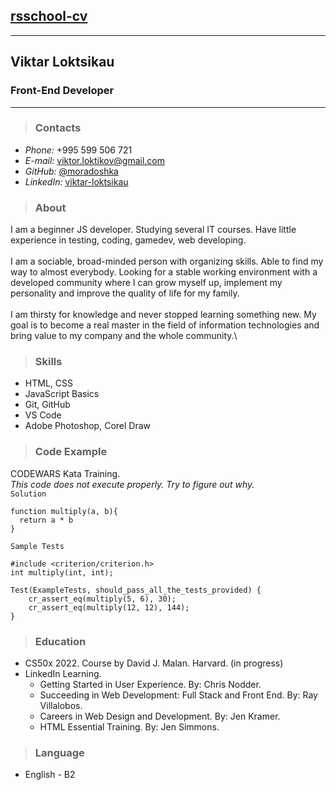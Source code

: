 ## [rsschool-cv](https://github.com/moradoshka/rsschool-cv)
---

##  Viktar Loktsikau

### Front-End Developer
---

>### Contacts
* *Phone:* +995 599 506 721
* *E-mail:* <viktor.loktikov@gmail.com>
* *GitHub:* [@moradoshka](https://github.com/moradoshka/)
* *LinkedIn:* [viktar-loktsikau](https://www.linkedin.com/in/viktar-loktsikau/)

>### About
I am a beginner JS developer. Studying several IT courses. Have little experience in testing, coding, gamedev, web developing.\
\
I am a sociable, broad-minded person with organizing skills. Able to find my way to almost everybody. Looking for a stable working environment with a developed community where I can grow myself up, implement my personality and improve the quality of life for my family.\
\
I am thirsty for knowledge and never stopped learning something new. My goal is to become a real master in the field of information technologies and bring value to my company and the whole community.\

>### Skills
* HTML, CSS
* JavaScript Basics
* Git, GitHub
* VS Code
* Adobe Photoshop, Corel Draw

>### Code Example
CODEWARS Kata Training.\
*This code does not execute properly. Try to figure out why.*\
`Solution`
```
function multiply(a, b){
  return a * b
}
```
`Sample Tests`
```
#include <criterion/criterion.h>
int multiply(int, int);

Test(ExampleTests, should_pass_all_the_tests_provided) {
    cr_assert_eq(multiply(5, 6), 30);
    cr_assert_eq(multiply(12, 12), 144);
}
```

>### Education
* CS50x 2022. Course by David J. Malan. Harvard. (in progress)
* LinkedIn Learning.
   * Getting Started in User Experience. By: Chris Nodder.
   * Succeeding in Web Development: Full Stack and Front End. By: Ray Villalobos.
   * Careers in Web Design and Development. By: Jen Kramer.
   * HTML Essential Training. By: Jen Simmons.

>### Language
* English - B2


